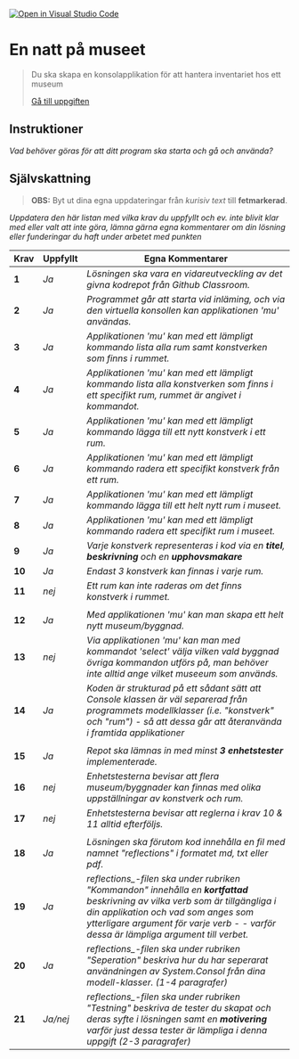 [![Open in Visual Studio Code](https://classroom.github.com/assets/open-in-vscode-f059dc9a6f8d3a56e377f745f24479a46679e63a5d9fe6f495e02850cd0d8118.svg)](https://classroom.github.com/online_ide?assignment_repo_id=6531800&assignment_repo_type=AssignmentRepo)
# En natt på museet

>Du ska skapa en konsolapplikation för att hantera inventariet hos ett museum
>
>[Gå till uppgiften](https://ju.instructure.com/courses/5951/assignments/22263)

## Instruktioner

*Vad behöver göras för att ditt program ska starta och gå och använda?*

## Självskattning
>**OBS:** Byt ut dina egna uppdateringar från *kurisiv text* till **fetmarkerad**.

*Uppdatera den här listan med vilka krav du uppfyllt och ev. inte blivit klar med eller valt att inte göra, lämna gärna egna kommentarer om din lösning eller funderingar du haft under arbetet med punkten*


|Krav|Uppfyllt|Egna Kommentarer|
|---|---|---|
|**1** | *Ja*| *Lösningen ska vara en vidareutveckling av det givna kodrepot från Github Classroom.*|
|**2** | *Ja*| *Programmet går att starta vid inläming, och via den virtuella konsollen kan applikationen 'mu' användas.*|
|**3** | *Ja*| *Applikationen 'mu' kan med ett lämpligt kommando lista alla rum samt konstverken som finns i rummet.*|
|**4** | *Ja*| *Applikationen 'mu' kan med ett lämpligt kommando lista alla konstverken som finns i ett specifikt rum, rummet är angivet i kommandot.*|
|**5** | *Ja*| *Applikationen 'mu' kan med ett lämpligt kommando lägga till ett nytt konstverk i ett rum.*|
|**6** | *Ja*| *Applikationen 'mu' kan med ett lämpligt kommando radera ett specifikt konstverk från ett rum.*|
|**7** | *Ja*| *Applikationen 'mu' kan med ett lämpligt kommando lägga till ett helt nytt rum i museet.*|
|**8** | *Ja*| *Applikationen 'mu' kan med ett lämpligt kommando radera ett specifikt rum i museet.*|
|**9** | *Ja*| *Varje konstverk representeras i kod via en **titel**, **beskrivning** och en **upphovsmakare***|
|**10** | *Ja*| *Endast 3 konstverk kan finnas i varje rum.*|
|**11** | *nej*| *Ett rum kan inte raderas om det finns konstverk i rummet.*|
||||
|**12** | *Ja*| *Med applikationen 'mu' kan man skapa ett helt nytt museum/byggnad.*|
|**13** | *nej*| *Via applikationen 'mu' kan man med kommandot 'select' välja vilken vald byggnad övriga kommandon utförs på, man behöver inte alltid ange vilket museeum som används.*|
|**14** | *Ja*| *Koden är strukturad på ett sådant sätt att Console klassen är väl separerad från programmets modellklasser (i.e. "konstverk" och "rum") - så att dessa går att återanvända i framtida applikationer*|
||||
|**15** | *Ja*| *Repot ska lämnas in med minst **3 enhetstester** implementerade.*|
|**16** | *nej*| *Enhetstesterna bevisar att flera museum/byggnader kan finnas med olika uppställningar av konstverk och rum.*|
|**17** | *nej*| *Enhetstesterna bevisar att reglerna i krav _10_ & _11_ alltid efterföljs.*|
||||
|**18** | *Ja*| *Lösningen ska förutom kod innehålla en fil med namnet "reflections" i formatet _md_, _txt_ eller _pdf_.*|
|**19** | *Ja*| *reflections_-filen ska under rubriken "Kommandon" innehålla en **kortfattad** beskrivning av vilka _verb_ som är tillgängliga i din applikation och vad som anges som ytterligare argument för varje verb - - varför dessa är lämpliga argument till verbet.*|
|**20** | *Ja*| *reflections_-filen ska under rubriken "Seperation" beskriva hur du har seperarat användningen av _System.Consol_ från dina modell-klasser. (1-4 paragrafer)*|
|**21** | *Ja/nej*| *reflections_-filen ska under rubriken "Testning" beskriva de tester du skapat och deras syfte i lösningen samt en **motivering** varför just dessa tester är lämpliga i denna uppgift (2-3 paragrafer)*|
